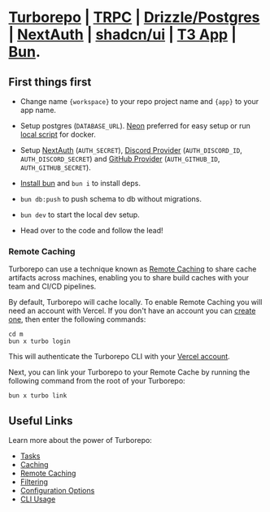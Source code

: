 # [Turborepo](https://turbo.build/repo) | [TRPC](https://trpc.io/) | [Drizzle/Postgres](https://orm.drizzle.team/) | [NextAuth](https://authjs.dev/getting-started) | [shadcn/ui](https://ui.shadcn.com/) | [T3 App](https://create.t3.gg/) | [Bun](https://bun.sh/).

## First things first

- Change name `{workspace}` to your repo project name and `{app}` to your app name.

- Setup postgres (`DATABASE_URL`). [Neon](https://neon.tech/) preferred for easy setup or run [local script](./packages/api/start-database.sh) for docker.

- Setup [NextAuth](https://authjs.dev/getting-started/deployment) (`AUTH_SECRET`), [Discord Provider](https://next-auth.js.org/providers/discord) (`AUTH_DISCORD_ID`, `AUTH_DISCORD_SECRET`) and [GitHub Provider](https://next-auth.js.org/providers/github) (`AUTH_GITHUB_ID`, `AUTH_GITHUB_SECRET`).

- [Install bun](https://bun.sh/docs/installation) and `bun i` to install deps.

- `bun db:push` to push schema to db without migrations.

- `bun dev` to start the local dev setup.

- Head over to the code and follow the lead!

### Remote Caching

Turborepo can use a technique known as [Remote Caching](https://turbo.build/repo/docs/core-concepts/remote-caching) to share cache artifacts across machines, enabling you to share build caches with your team and CI/CD pipelines.

By default, Turborepo will cache locally. To enable Remote Caching you will need an account with Vercel. If you don't have an account you can [create one](https://vercel.com/signup), then enter the following commands:

```
cd m
bun x turbo login
```

This will authenticate the Turborepo CLI with your [Vercel account](https://vercel.com/docs/concepts/personal-accounts/overview).

Next, you can link your Turborepo to your Remote Cache by running the following command from the root of your Turborepo:

```
bun x turbo link
```

## Useful Links

Learn more about the power of Turborepo:

- [Tasks](https://turbo.build/repo/docs/core-concepts/monorepos/running-tasks)
- [Caching](https://turbo.build/repo/docs/core-concepts/caching)
- [Remote Caching](https://turbo.build/repo/docs/core-concepts/remote-caching)
- [Filtering](https://turbo.build/repo/docs/core-concepts/monorepos/filtering)
- [Configuration Options](https://turbo.build/repo/docs/reference/configuration)
- [CLI Usage](https://turbo.build/repo/docs/reference/command-line-reference)

